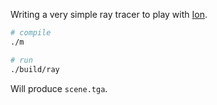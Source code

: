 Writing a very simple ray tracer to play with [Ion](https://github.com/pervognsen/bitwise).

```sh
# compile
./m

# run
./build/ray
```

Will produce `scene.tga`.

